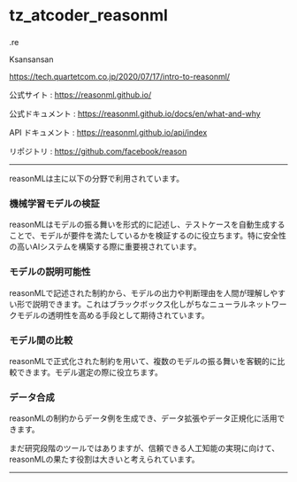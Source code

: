 # tz_atcoder_reasonml
### 

.re

Ksansansan

https://tech.quartetcom.co.jp/2020/07/17/intro-to-reasonml/

公式サイト : https://reasonml.github.io/

公式ドキュメント : https://reasonml.github.io/docs/en/what-and-why

API ドキュメント : https://reasonml.github.io/api/index

リポジトリ : https://github.com/facebook/reason

---

reasonMLは主に以下の分野で利用されています。

### 機械学習モデルの検証
reasonMLはモデルの振る舞いを形式的に記述し、テストケースを自動生成することで、モデルが要件を満たしているかを検証するのに役立ちます。特に安全性の高いAIシステムを構築する際に重要視されています。
### モデルの説明可能性
reasonMLで記述された制約から、モデルの出力や判断理由を人間が理解しやすい形で説明できます。これはブラックボックス化しがちなニューラルネットワークモデルの透明性を高める手段として期待されています。
### モデル間の比較
reasonMLで正式化された制約を用いて、複数のモデルの振る舞いを客観的に比較できます。モデル選定の際に役立ちます。
### データ合成
reasonMLの制約からデータ例を生成でき、データ拡張やデータ正規化に活用できます。

まだ研究段階のツールではありますが、信頼できる人工知能の実現に向けて、reasonMLの果たす役割は大きいと考えられています。

---
